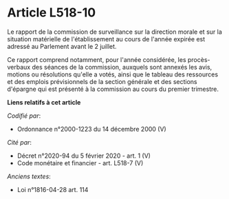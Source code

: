 # Article L518-10

Le rapport de la commission de surveillance sur la direction morale et sur la situation matérielle de l'établissement au
cours de l'année expirée est adressé au Parlement avant le 2 juillet.

Ce rapport comprend notamment, pour l'année considérée, les procès-verbaux des séances de la commission, auxquels sont
annexés les avis, motions ou résolutions qu'elle a votés, ainsi que le tableau des ressources et des emplois prévisionnels de
la section générale et des sections d'épargne qui est présenté à la commission au cours du premier trimestre.

**Liens relatifs à cet article**

_Codifié par_:

  - Ordonnance n°2000-1223 du 14 décembre 2000 (V)

_Cité par_:

  - Décret n°2020-94 du 5 février 2020 - art. 1 (V)
  - Code monétaire et financier - art. L518-7 (V)

_Anciens textes_:

  - Loi n°1816-04-28 art. 114
